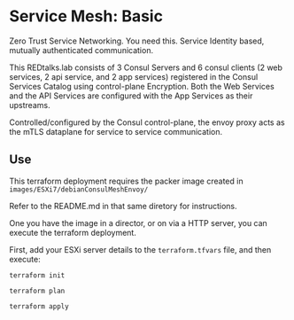 # Service Mesh: Basic

Zero Trust Service Networking. You need this. Service Identity based, mutually authenticated communication.

This REDtalks.lab consists of 3 Consul Servers and 6 consul clients (2 web services, 2 api service, and 2 app services) registered in the Consul Services Catalog using control-plane Encryption. Both the Web Services and the API Services are configured with the App Services as their upstreams.

Controlled/configured by the Consul control-plane, the envoy proxy acts as the mTLS dataplane for service to service communication.


## Use

This terraform deployment requires the packer image created in `images/ESXi7/debianConsulMeshEnvoy/`

Refer to the README.md in that same diretory for instructions.

One you have the image in a director, or on via a HTTP server, you can execute the terraform deployment.

First, add your ESXi server details to the `terraform.tfvars` file, and then execute:

`terraform init`

`terraform plan`

`terraform apply`
